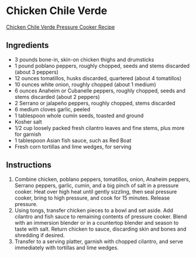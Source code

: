 # Chicken Chile Verde
[Chicken Chile Verde Pressure Cooker Recipe](https://www.seriouseats.com/pressure-cooker-fast-and-easy-chicken-chile-verde-recipe)

## Ingredients
- 3 pounds bone-in, skin-on chicken thighs and drumsticks
- 1 pound poblano peppers, roughly chopped, seeds and stems discarded (about 3 peppers)
- 12 ounces tomatillos, husks discarded, quartered (about 4 tomatillos)
- 10 ounces white onion, roughly chopped (about 1 medium)
- 6 ounces Anaheim or Cubanelle peppers, roughly chopped, seeds and stems discarded (about 2 peppers)
- 2 Serrano or jalapeño peppers, roughly chopped, stems discarded
- 6 medium cloves garlic, peeled
- 1 tablespoon whole cumin seeds, toasted and ground
- Kosher salt
- 1/2 cup loosely packed fresh cilantro leaves and fine stems, plus more for garnish
- 1 tablespoon Asian fish sauce, such as Red Boat
- Fresh corn tortillas and lime wedges, for serving

## Instructions
1. Combine chicken, poblano peppers, tomatillos, onion, Anaheim peppers, Serrano peppers, garlic, cumin, and a big pinch of salt in a pressure cooker. Heat over high heat until gently sizzling, then seal pressure cooker, bring to high pressure, and cook for 15 minutes. Release pressure.
2. Using tongs, transfer chicken pieces to a bowl and set aside. Add cilantro and fish sauce to remaining contents of pressure cooker. Blend with an immersion blender or in a countertop blender and season to taste with salt. Return chicken to sauce, discarding skin and bones and shredding if desired.
3. Transfer to a serving platter, garnish with chopped cilantro, and serve immediately with tortillas and lime wedges.